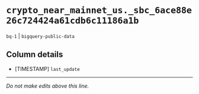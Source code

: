 # `crypto_near_mainnet_us._sbc_6ace88e26c724424a61cdb6c11186a1b`
`bq-1` | `bigquery-public-data`

## Column details
* [TIMESTAMP] `last_update`

-------------------------------------------------------------------------------
*Do not make edits above this line.*
